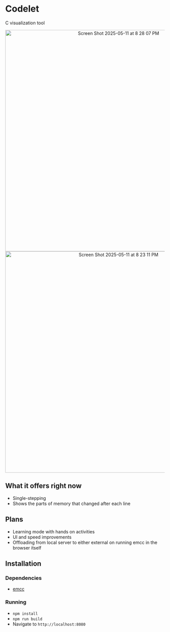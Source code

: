 # Codelet

C visualization tool
<p align="center">
<img width="700" alt="Screen Shot 2025-05-11 at 8 28 07 PM" src="https://github.com/user-attachments/assets/7257c92d-f796-4367-8075-ce12c25d3894" />
<img width="700" alt="Screen Shot 2025-05-11 at 8 23 11 PM" src="https://github.com/user-attachments/assets/c2bef6a0-b9d8-4448-858c-57b89753a3cb" />
</p>

## What it offers right now
* Single-stepping
* Shows the parts of memory that changed after each line

## Plans
* Learning mode with hands on activities
* UI and speed improvements
* Offloading from local server to either external on running emcc in the browser itself

## Installation
### Dependencies
* [emcc](https://emscripten.org/docs/getting_started/downloads.html)

### Running
* `npm install` 
* `npm run build`
* Navigate to `http://localhost:8080`
